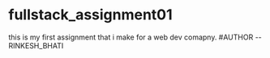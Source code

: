 # fullstack_assignment01
this is my first assignment that  i make for a web dev comapny.
#AUTHOR --RINKESH_BHATI
